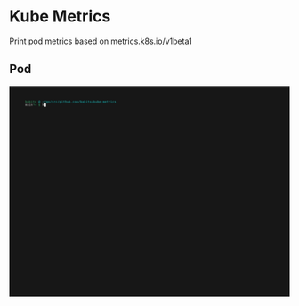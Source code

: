 # Kube Metrics

Print pod metrics based on metrics.k8s.io/v1beta1

## Pod

[![pod.gif](docs/pod.gif)](docs/pod.gif)
